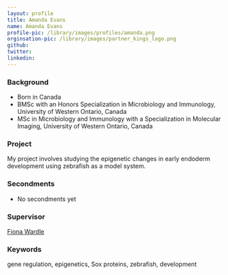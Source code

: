 ```yaml
---
layout: profile
title: Amanda Evans
name: Amanda Evans
profile-pic: /library/images/profiles/amanda.png
orginsation-pic: /library/images/partner_kings_logo.png
github:
twitter:
linkedin:
---
```

### Background
- Born in Canada
- BMSc with an Honors Specialization in Microbiology and Immunology, University of Western Ontario, Canada
- MSc in Microbiology and Immunology with a Specialization in Molecular Imaging, University of Western Ontario, Canada


### Project
My project involves studying the epigenetic changes in early endoderm development using zebrafish as a model system.

### Secondments
- No secondments yet

### Supervisor
[Fiona Wardle](https://www.kcl.ac.uk/lsm/research/divisions/randall/research/sections/signalling/wardle/index.aspx)

### Keywords
gene regulation, epigenetics, Sox proteins, zebrafish, development
